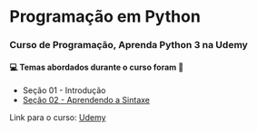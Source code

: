 # Programação em Python
### Curso de Programação, Aprenda Python 3 na Udemy 
#### :computer: Temas abordados durante o curso foram :rocket:
- Seção 01 - Introdução
- [Seção 02 - Aprendendo a Sintaxe](https://github.com/romulovieira777/Aprenda_Python_3/tree/main/Se%C3%A7%C3%A3o%2002%20-%20Aprendendo%20a%20Sintaxe)


Link para o curso: [Udemy](https://www.udemy.com/course/aprenda-python-3-em-6h/)
